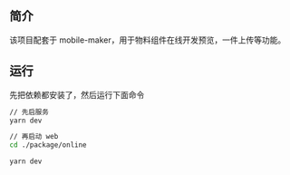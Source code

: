 ## 简介

该项目配套于 mobile-maker，用于物料组件在线开发预览，一件上传等功能。

## 运行

先把依赖都安装了，然后运行下面命令

```bash
// 先启服务
yarn dev

// 再启动 web 
cd ./package/online

yarn dev
```